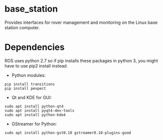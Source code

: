 # base_station
Provides interfaces for rover management and monitoring on the Linux base station computer.

# Dependencies

ROS uses python 2.7 so if pip installs these packages in python 3, you might have to use pip2 install instead.

- Python modules:
```
pip install transitions
pip install pexpect
```

- Qt and KDE for GUI:
```
sudo apt install python-qt4
sudo apt install pyqt4-dev-tools
sudo apt install python-kde4
```

- GStreamer for Python:
```
sudo apt install python-gst0.10 gstreamer0.10-plugins-good
```
